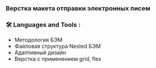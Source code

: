 ### Верстка макета отправки электронных писем

### :hammer_and_wrench: Languages and Tools :

- Методология БЭМ
- Файловая структура Nested БЭМ
- Адаптивный дизайн
- Верстка с применением grid, flex
